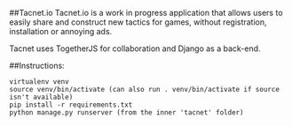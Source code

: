 ##Tacnet.io
Tacnet.io is a work in progress application that allows users to easily share and construct new tactics for games, without registration, installation or annoying ads. 

Tacnet uses TogetherJS for collaboration and Django as a back-end. 

##Instructions:

    virtualenv venv
    source venv/bin/activate (can also run . venv/bin/activate if source isn't available)
    pip install -r requirements.txt
    python manage.py runserver (from the inner 'tacnet' folder)
